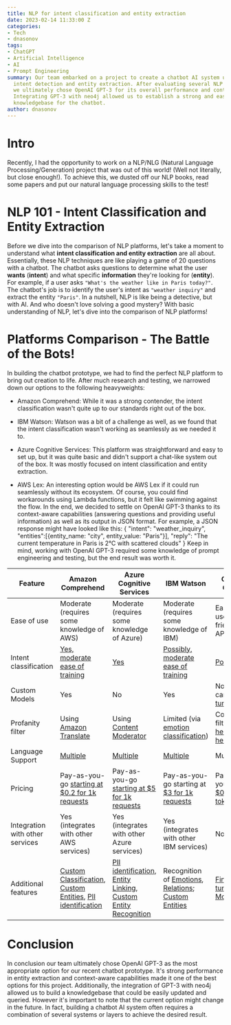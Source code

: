 ```yaml
---
title: NLP for intent classification and entity extraction
date: 2023-02-14 11:33:00 Z
categories:
- Tech
- dnasonov
tags:
- ChatGPT
- Artificial Intelligence
- AI
- Prompt Engineering
summary: Our team embarked on a project to create a chatbot AI system using NLP for
  intent detection and entity extraction. After evaluating several NLP platforms,
  we ultimately chose OpenAI GPT-3 for its overall performance and context-aware capabilities.
  Integrating GPT-3 with neo4j allowed us to establish a strong and easily updatable
  knowledgebase for the chatbot.
author: dnasonov
---
```


# Intro

Recently, I had the opportunity to work on a NLP/NLG (Natural Language Processing/Generation) project that was out of this world! (Well not literally, but close enough!). 
To achieve this, we dusted off our NLP books, read some papers and put our natural language processing skills to the test!


# NLP 101 - Intent Classification and Entity Extraction

Before we dive into the comparison of NLP platforms, let's take a moment to understand what **intent classification and entity extraction** are all about. Essentially, these NLP techniques are like playing a game of 20 questions with a chatbot. The chatbot asks questions to determine what the user **wants** (**intent**) and what specific **information** they're looking for (**entity**).
For example, if a user asks `"What's the weather like in Paris today?"`. The chatbot's job is to identify the user's intent as `"weather inquiry"` and extract the entity `"Paris"`.
In a nutshell, NLP is like being a detective, but with AI. And who doesn't love solving a good mystery? With basic understanding of NLP, let's dive into the comparison of NLP platforms!

# Platforms Comparison - The Battle of the Bots!

In building the chatbot prototype, we had to find the perfect NLP platform to bring out creation to life. After much research and testing, we narrowed down our options to the following heavyweights:

* Amazon Comprehend: While it was a strong contender, the intent classification wasn't quite up to our standards right out of the box.

* IBM Watson: Watson was a bit of a challenge as well, as we found that the intent classification wasn't working as seamlessly as we needed it to.

* Azure Cognitive Services: This platform was straightforward and easy to set up, but it was quite basic and didn't support a chat-like system out of the box. It was mostly focused on intent classification and entity extraction.

* AWS Lex: An interesting option would be AWS Lex if it could run seamlessly without its ecosystem. Of course, you could find workarounds using Lambda functions, but it felt like swimming against the flow.
  In the end, we decided to settle on OpenAI GPT-3 thanks to its context-aware capabilities (answering questions and providing useful information) as well as its output in JSON format.
  For example, a JSON response might have looked like this:
  {
  "intent": "weather_inquiry",
  "entities":\[{entity_name: "city", entity_value: "Paris"}\],
  "reply": "The current temperature in Paris is 2°C with scattered clouds"
  }
  Keep in mind, working with OpenAI GPT-3 required some knowledge of prompt engineering and testing, but the end result was worth it.

| Feature | Amazon Comprehend | Azure Cognitive Services | IBM Watson | OpenAI GPT-3 | AWS Lex |
|---------|-------------------|--------------------------|------------|--------------|-------|
| Ease of use | Moderate (requires some knowledge of AWS) | Moderate (requires some knowledge of Azure) | Moderate (requires some knowledge of IBM) | Easy (very user-friendly API) | Difficult, (requires knowledge of AWS)
| Intent classification | [Yes, moderate ease of training](https://docs.aws.amazon.com/comprehend/latest/dg/how-document-classification.html) | [Yes](https://learn.microsoft.com/en-us/azure/cognitive-services/language-service/conversational-language-understanding/quickstart?pivots=language-studio#train-your-model) | [Possibly, moderate ease of training](https://cloud.ibm.com/docs/natural-language-understanding?topic=natural-language-understanding-classifications) | [Possible](https://www.pragnakalp.com/intent-classification-paraphrasing-examples-using-gpt-3/) | [Yes](https://docs.aws.amazon.com/lexv2/latest/dg/build-intents.html) |
| Custom Models | Yes | No | Yes | No, but can be [fine tuned](https://beta.openai.com/docs/guides/fine-tuning) | Yes |
| Profanity filter | Using [Amazon Translate](https://docs.aws.amazon.com/translate/latest/dg/customizing-translations-profanity.html)| Using [Content Moderator](https://azure.microsoft.com/en-gb/products/cognitive-services/content-moderator/)| Limited (via [emotion classification](https://www.ibm.com/demos/live/natural-language-understanding/self-service/home))| Content filter, see [here](https://beta.openai.com/docs/api-reference/moderations/create) or [here](https://beta.openai.com/docs/models/content-filter)| Using [Amazon Translate](https://docs.aws.amazon.com/translate/latest/dg/customizing-translations-profanity.html)|
| Language Support | [Multiple](https://docs.aws.amazon.com/comprehend/latest/dg/supported-languages.html) | [Multiple](https://learn.microsoft.com/en-us/azure/cognitive-services/language-service/conversational-language-understanding/language-support) | [Multiple](https://cloud.ibm.com/docs/natural-language-understanding?topic=natural-language-understanding-language-support) | Multiple | [Multiple](https://docs.aws.amazon.com/lexv2/latest/dg/how-languages.html) |
| Pricing | Pay-as-you-go [starting at $0.2 for 1k requests](https://aws.amazon.com/comprehend/pricing/) | Pay-as-you-go [starting at $5 for 1k requests](https://azure.microsoft.com/en-us/pricing/details/cognitive-services/language-service/) | Pay-as-you-go starting at [$3 for 1k requests](https://www.ibm.com/uk-en/cloud/watson-natural-language-understanding/pricing#:\~:text=Tier%201:%20USD%200.003/%20NLU,item%20for%20next%205,000,001\+%20items) | Pay-as-you-go [at $0.02 / 1k tokens](https://openai.com/api/pricing/) | Pay-as-you-go [starting at $0.75 for 1k requests](https://aws.amazon.com/lex/pricing/)|
| Integration with other services | Yes (integrates with other AWS services) | Yes (integrates with other Azure services) | Yes (integrates with other IBM services) | No | Yes (integrates with other AWS services) |
Additional features| [Custom Classification](https://docs.aws.amazon.com/comprehend/latest/dg/how-document-classification.html), [Custom Entities](https://docs.aws.amazon.com/comprehend/latest/dg/custom-entity-recognition.html), [PII identification](https://aws.amazon.com/comprehend/features/?refid=a7f57dee-fc58-4084-9037-cb552d58a5d5#PII_Identification_and_Redaction) | [PII identification](https://learn.microsoft.com/en-us/azure/cognitive-services/language-service/personally-identifiable-information/overview), [Entity Linking](https://learn.microsoft.com/en-us/azure/cognitive-services/language-service/entity-linking/overview), [Custom Entity Recognition](https://learn.microsoft.com/en-us/azure/cognitive-services/language-service/conversational-language-understanding/quickstart?pivots=rest-api)| Recognition of [Emotions](https://cloud.ibm.com/apidocs/natural-language-understanding#emotion), [Relations](https://cloud.ibm.com/apidocs/natural-language-understanding#relations); [Custom Entities](https://cloud.ibm.com/docs/natural-language-understanding?topic=natural-language-understanding-entities-and-relations) | [Fine tuning](https://beta.openai.com/docs/guides/fine-tuning), [Moderation](https://beta.openai.com/docs/guides/moderation/overview) | [Multi turn dialog](https://aws.amazon.com/lex/features/), [Intent and slot lifecycle management](https://aws.amazon.com/lex/features/) |

# Conclusion

In conclusion our team ultimately chose OpenAI GPT-3 as the most appropriate option for our recent chatbot prototype. It's strong performance in entity extraction and context-aware capabilities made it one of the best options for this project. Additionally, the integration of GPT-3 with neo4j allowed  us to build a knowledgebase that could be easily updated and queried.
However it's important  to note that the current option might change in the future. In fact, building a chatbot AI system often requires a combination of several systems or layers to achieve the desired result.